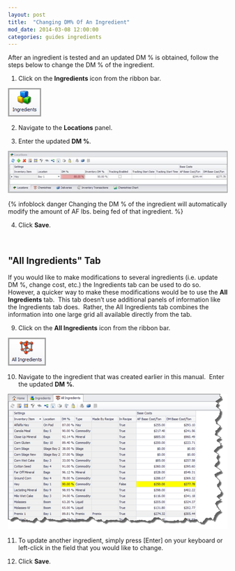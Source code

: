 ```yaml
---
layout: post
title:  "Changing DM% Of An Ingredient"
mod_date: 2014-03-08 12:00:00
categories: guides ingredients
---
```


After an ingredient is tested and an updated DM % is obtained, follow the steps below to change the DM % of the ingredient.

1. Click on the **Ingredients** icon from the ribbon bar.

  ![](/assets/images/image103.png)

2. Navigate to the **Locations** panel. 

3. Enter the updated **DM %**.

  ![](/assets/images/image112.jpg)

  {% infoblock danger Changing the DM % of the ingredient will automatically modify the amount of AF lbs. being fed of that ingredient. %}


4. Click **Save**.

 

"All Ingredients" Tab
---------------------

If you would like to make modifications to several ingredients (i.e.
update DM %, change cost, etc.) the Ingredients tab can be used to do
so.  However, a quicker way to make these modifications would be to use
the **All Ingredients** tab.  This tab doesn’t use additional panels of
information like the Ingredients tab does.  Rather, the All Ingredients
tab combines the information into one large grid all available directly
from the tab.

9. Click on the **All Ingredients** icon from the ribbon bar.

  ![](/assets/images/image091.png)

10. Navigate to the ingredient that was created earlier in this
manual.  Enter the updated **DM %**.

  ![](/assets/images/image115.png)

11. To update another ingredient, simply press [Enter] on your
keyboard or left-click in the field that you would like to change.

12. Click **Save**.
